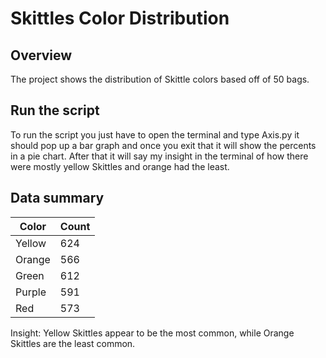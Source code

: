 # Skittles Color Distribution 
## Overview
The project shows the distribution of Skittle colors based off of 50 bags.
## Run the script
To run the script you just have to open the terminal and type Axis.py it should pop up a bar graph and once you exit that it will show the percents in a pie chart. After that it will say my insight in the terminal of how there were mostly yellow Skittles and orange had the least. 
## Data summary
| Color | Count | 
|----------|----------|
| Yellow  | 624  |
| Orange  | 566  |
| Green  | 612  |
| Purple  | 591  |
| Red  | 573  |
Insight: Yellow Skittles appear to be the most common, while Orange Skittles are the least common.